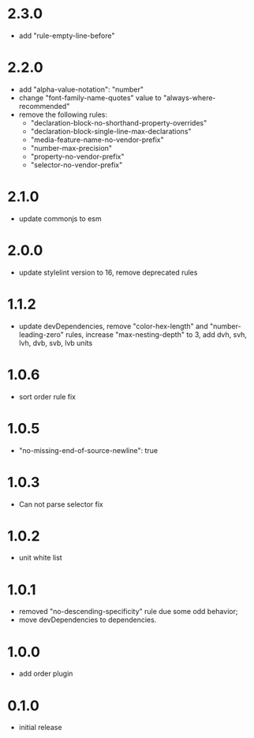# 2.3.0
- add "rule-empty-line-before"
# 2.2.0
- add "alpha-value-notation": "number"
- change "font-family-name-quotes" value to "always-where-recommended"
- remove the following rules:
  - "declaration-block-no-shorthand-property-overrides"
  - "declaration-block-single-line-max-declarations"
  - "media-feature-name-no-vendor-prefix"
  - "number-max-precision"
  - "property-no-vendor-prefix"
  - "selector-no-vendor-prefix"
# 2.1.0
- update commonjs to esm
# 2.0.0
- update stylelint version to 16, remove deprecated rules
# 1.1.2
- update devDependencies, remove "color-hex-length" and "number-leading-zero" rules, increase "max-nesting-depth" to 3, add dvh, svh, lvh, dvb, svb, lvb units
# 1.0.6
- sort order rule fix
# 1.0.5
- "no-missing-end-of-source-newline": true
# 1.0.3
- Can not parse selector fix
# 1.0.2
- unit white list
# 1.0.1
- removed "no-descending-specificity" rule due some odd behavior;
- move devDependencies to dependencies.
# 1.0.0
- add order plugin
# 0.1.0
- initial release
